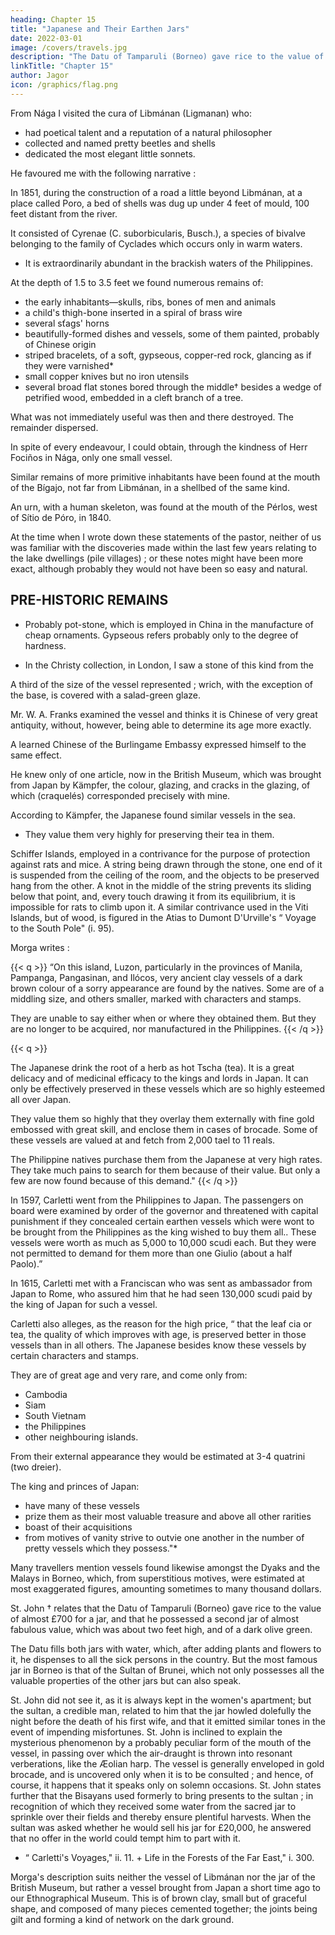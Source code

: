 ```yaml
---
heading: Chapter 15
title: "Japanese and Their Earthen Jars"
date: 2022-03-01
image: /covers/travels.jpg
description: "The Datu of Tamparuli (Borneo) gave rice to the value of almost £700 for a jar, and that he possessed a second jar of almost fabulous value, which was about two feet high, and of a dark olive green"
linkTitle: "Chapter 15"
author: Jagor
icon: /graphics/flag.png
---
```



<!-- PRE-HISTORIC REMAINS. --THE HIGH VALUE OF ANCIENT VESSELS.-STALACTITE

CAVERNS IN YAMTIK.-TRAVELS IN NORTH CAMARÍNES.-MINING.-GOLD.-LEADGLANCE.-RED-LEAD.COPPER.-SMELTING PROCESS OF THE YGORROTES.—EDIBLE BIRD'S-NESTS. -->

From Nága I visited the cura of Libmánan (Ligmanan) who:
- had poetical talent and a reputation of a natural philosopher
- collected and named pretty beetles and shells
- dedicated the most elegant little sonnets. 

He favoured me with the following narrative :

In 1851, during the construction of a road a little beyond Libmánan, at a place called Poro, a bed of shells was dug up under 4 feet of mould, 100 feet distant from the river. 

It consisted of Cyrenae (C. suborbicularis, Busch.), a species of bivalve belonging to the family of Cyclades which occurs only in warm waters. 
- It is extraordinarily abundant in the brackish waters of the Philippines. 

At the depth of 1.5 to 3.5 feet we found numerous remains of:
- the early inhabitants—skulls, ribs, bones of men and animals
- a child's thigh-bone inserted in a spiral of brass wire
- several sťags' horns
- beautifully-formed dishes and vessels, some of them painted, probably of Chinese origin
- striped bracelets, of a soft, gypseous, copper-red rock, glancing as if they were varnished*
- small copper knives but no iron utensils
- several broad flat stones bored through the middle† besides a wedge of petrified wood, embedded in a cleft branch of a tree. 

<!-- The place, which to this day may be easily recognised in a hollow, might, by excavation systematically carried on, yield many more interesting results.  -->

What was not immediately useful was then and there destroyed. The remainder dispersed. 

In spite of every endeavour, I could obtain, through the kindness of Herr Fociños in Nága, only one small vessel. 

Similar remains of more primitive inhabitants have been found at the mouth of the Bígajo, not far from Libmánan, in a shellbed of the same kind.

An urn, with a human skeleton, was found at the mouth of the Pérlos, west of Sítio de Póro, in 1840. 

At the time when I wrote down these statements of the pastor, neither of us was familiar with the discoveries made within the last few years relating to the lake dwellings (pile villages) ; or these notes might have been more exact, although probably they would not have been so easy and natural.


## PRE-HISTORIC REMAINS

* Probably pot-stone, which is employed in China in the manufacture of cheap ornaments. Gypseous refers probably only to the degree of hardness.

+ In the Christy collection, in London, I saw a stone of this kind from the


A third of the size of the vessel represented ; wrich, with the exception of the base, is covered with a salad-green glaze.


Mr. W. A. Franks examined the vessel and thinks it is Chinese of very great antiquity, without, however, being able to determine its age more exactly. 

A learned Chinese of the Burlingame Embassy expressed himself to the same effect. 

He knew only of one article, now in the British Museum, which was brought from Japan by Kämpfer, the colour, glazing, and cracks in the glazing, of which (craquelés) corresponded precisely with mine. 

According to Kämpfer, the Japanese found similar vessels in the sea. 
- They value them very highly for preserving their tea in them.

Schiffer Islands, employed in a contrivance for the purpose of protection against rats and mice. A string being drawn through the stone, one end of it is suspended from the ceiling of the room, and the objects to be preserved hang from the other. A knot in the middle of the string prevents its sliding below that point, and, every touch drawing it from its equilibrium, it is impossible for rats to climb upon it. A similar contrivance used in the Viti Islands, but of wood, is figured in the Atias to Dumont D'Urville's “ Voyage to the South Pole" (i. 95).

Morga writes :

{{< q >}}
“On this island, Luzon, particularly in the provinces of Manila, Pampanga, Pangasinan, and Ilócos, very ancient clay vessels of a dark brown colour of a sorry appearance are found by the natives. Some are of a middling size, and others smaller, marked with characters and stamps. 

They are unable to say either when or where they obtained them. But they are no longer to be acquired, nor manufactured in the Philippines. 
{{< /q >}}

{{< q >}}
<!--  prize them highly because they have found that  which they call  -->
The Japanese drink the root of a herb as hot Tscha (tea). It is a great delicacy and of medicinal efficacy to the kings and lords in Japan. It can only be effectively preserved in these vessels which are so highly esteemed all over Japan.<!--  that they form the most costly articles of their show-rooms and cabinets.  -->

They value them so highly that they overlay them externally with fine gold embossed with great skill, and enclose them in cases of brocade. Some of these vessels are valued at and fetch from 2,000 tael to 11 reals. 

The Philippine natives purchase them from the Japanese at very high rates. They take much pains to search for them because  of their value. But only a few are now found because of this demand."
{{< /q >}}

<!--  on account of the eagerness with which they have been sought for -->

In 1597, Carletti went from the Philippines to Japan. The passengers on board were examined by order of the governor and threatened with capital punishment if they concealed certain earthen vessels which were wont to be brought from the Philippines as the king wished to buy them all.. These vessels were worth as much as 5,000 to 10,000 scudi each. But they were not permitted to demand for them more than one Giulio (about a half Paolo).” 

In 1615, Carletti met with a Franciscan who was sent as ambassador from Japan to Rome, who assured him that he had seen 130,000 scudi paid by the king of Japan for such a vessel. <!--  and his companions confirmed the statement.  -->

Carletti also alleges, as the reason for the high price, “ that the leaf cia or tea, the quality of which improves with age, is preserved better in those vessels than in all others. The Japanese besides know these vessels by certain characters and stamps. 

They are of great age and very rare, and come only from:
- Cambodia
- Siam
- South Vietnam <!-- Cochin China,  -->
- the Philippines
- other neighbouring islands. 

From their external appearance they would be estimated at 3-4 quatrini (two dreier). 

The king and princes of Japan:
- have many of these vessels
- prize them as their most valuable treasure and above all other rarities
- boast of their acquisitions
- from motives of vanity strive to outvie one another in the number of pretty vessels which they possess."*

Many travellers mention vessels found likewise amongst the Dyaks and the Malays in Borneo, which, from superstitious motives, were estimated at most exaggerated figures, amounting sometimes to many thousand dollars.

St. John † relates that the Datu of Tamparuli (Borneo) gave rice to the value of almost £700 for a jar, and that he possessed a second jar of almost fabulous value, which was about two feet high, and of a dark olive green. 

The Datu fills both jars with water, which, after adding plants and flowers to it, he dispenses to all the sick persons in the country. But the most famous jar in Borneo is that of the Sultan of Brunei, which not only possesses all the valuable properties of the other jars but can also speak. 

St. John did not see it, as it is always kept in the women's apartment; but the sultan, a credible man, related to him that the jar howled dolefully the night before the death of his first wife, and that it emitted similar tones in the event of impending misfortunes. St. John is inclined to explain the mysterious phenomenon by a probably peculiar form of the mouth of the vessel, in passing over which the air-draught is thrown into resonant verberations, like the Æolian harp. The vessel is generally enveloped in gold brocade, and is uncovered only when it is to be consulted ; and hence, of course, it happens that it speaks only on solemn occasions. St. John states further that the Bisayans used formerly to bring presents to the sultan ; in recognition of which they received some water from the sacred jar to sprinkle over their fields and thereby ensure plentiful harvests. When the sultan was asked whether he would sell his jar for £20,000, he answered that no offer in the world could tempt him to part with it.

* “ Carletti's Voyages," ii. 11. + Life in the Forests of the Far East," i. 300.

Morga's description suits neither the vessel of Libmánan nor the jar of the British Museum, but rather a vessel brought from Japan a short time ago to our Ethnographical Museum. This is of brown clay, small but of graceful shape, and composed of many pieces cemented together; the joints being gilt and forming a kind of network on the dark ground. 
